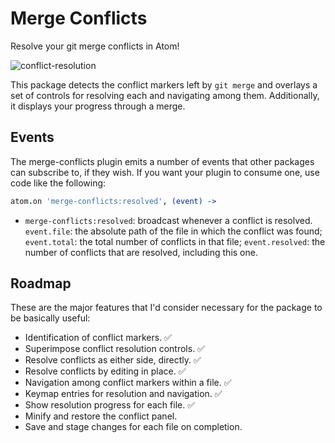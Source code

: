 # Merge Conflicts

Resolve your git merge conflicts in Atom!

![conflict-resolution](https://raw.github.com/smashwilson/merge-conflicts/master/docs/conflict-resolution.gif)

This package detects the conflict markers left by `git merge` and overlays a set of controls for resolving each and navigating among them. Additionally, it displays your progress through a merge.

## Events

The merge-conflicts plugin emits a number of events that other packages can subscribe to, if they wish. If you want your plugin to consume one, use code like the following:

```coffeescript
atom.on 'merge-conflicts:resolved', (event) ->
```

 * `merge-conflicts:resolved`: broadcast whenever a conflict is resolved. `event.file`: the absolute path of the file in which the conflict was found; `event.total`: the total number of conflicts in that file; `event.resolved`: the number of conflicts that are resolved, including this one.

## Roadmap

These are the major features that I'd consider necessary for the package to be basically useful:

 * Identification of conflict markers. :white_check_mark:
 * Superimpose conflict resolution controls. :white_check_mark:
 * Resolve conflicts as either side, directly. :white_check_mark:
 * Resolve conflicts by editing in place. :white_check_mark:
 * Navigation among conflict markers within a file. :white_check_mark:
 * Keymap entries for resolution and navigation. :white_check_mark:
 * Show resolution progress for each file. :white_check_mark:
 * Minify and restore the conflict panel.
 * Save and stage changes for each file on completion.
